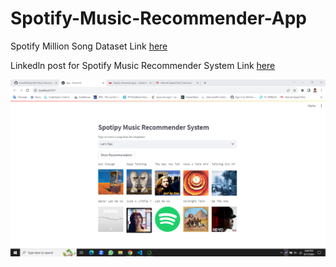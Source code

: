 # Spotify-Music-Recommender-App


Spotify Million Song Dataset Link [here](https://www.kaggle.com/datasets/notshrirang/spotify-million-song-dataset)

Linkedln post for Spotify Music Recommender System Link [here](https://www.linkedin.com/posts/md-anas-mondol_spotifyrecommender-musicdiscovery-streamlit-activity-7109210190096338944-wnmW?utm_source=share&utm_medium=member_desktop)

![](https://github.com/Anas436/Spotify-Music-Recommender-App/blob/main/demo.png)
